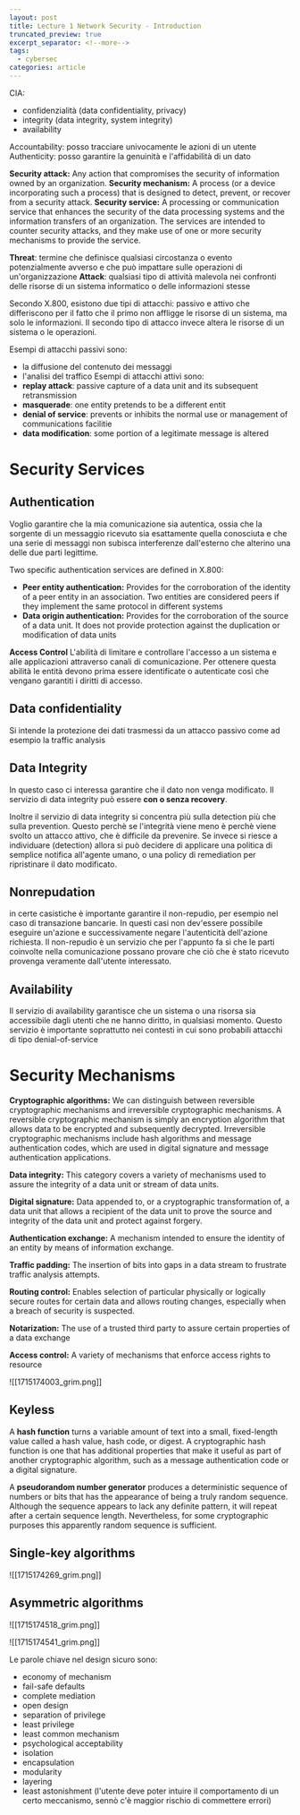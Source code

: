 ```yaml
---
layout: post
title: Lecture 1 Network Security - Introduction
truncated_preview: true
excerpt_separator: <!--more-->
tags:
  - cybersec
categories: article
---
```

<!--more-->
CIA: 
- confidenzialità (data confidentiality, privacy)
- integrity (data integrity, system integrity) 
- availability

Accountability: posso tracciare univocamente le azioni di un utente 
Authenticity: posso garantire la genuinità e l'affidabilità di un dato


**Security attack:** Any action that compromises the security of information 
owned by an organization. 
**Security mechanism:** A process (or a device incorporating such a process) that is designed to detect, prevent, or recover from a security attack. 
**Security service:** A processing or communication service that enhances the security of the data processing systems and the information transfers of an organization. The services are intended to counter security attacks, and they make use of one or more security mechanisms to provide the service.


**Threat**: termine che definisce qualsiasi circostanza o evento potenzialmente avverso e che può impattare sulle operazioni di un'organizzazione
**Attack**: qualsiasi tipo di attività malevola nei confronti delle risorse di un sistema informatico o delle informazioni stesse 

Secondo X.800, esistono due tipi di attacchi: passivo e attivo che differiscono per il fatto che il primo non affligge le risorse di un sistema, ma solo le informazioni. Il secondo tipo di attacco invece altera le risorse di un sistema o le operazioni.

Esempi di attacchi passivi sono:
- la diffusione del contenuto dei messaggi
- l'analisi del traffico
Esempi di attacchi attivi sono:
- **replay attack**: passive capture of a data unit and its subsequent retransmission
- **masquerade**:  one entity pretends to be a different entit
- **denial of service**: prevents or inhibits the normal use or management of communications facilitie
- **data modification**: some portion of a legitimate message is altered


# Security Services
## Authentication
Voglio garantire che la mia comunicazione sia autentica, ossia che la sorgente di un messaggio ricevuto sia esattamente quella conosciuta e che una serie di messaggi non subisca interferenze dall'esterno che alterino una delle due parti legittime.

Two specific authentication services are defined in X.800:
- **Peer entity authentication:** Provides for the corroboration of the identity of a peer entity in an association. Two entities are considered peers if they implement the same protocol in different systems
- **Data origin authentication:** Provides for the corroboration of the source of a data unit. It does not provide protection against the duplication or modification of data units


**Access Control**
L'abilità di limitare e controllare l'accesso a un sistema e alle applicazioni attraverso canali di comunicazione. Per ottenere questa abilità le entità devono prima essere identificate o autenticate così che vengano garantiti i diritti di accesso.


## Data confidentiality
Si intende la protezione dei dati trasmessi da un attacco passivo come ad esempio la traffic analysis

## Data Integrity
In questo caso ci interessa garantire che il dato non venga modificato.
Il servizio di data integrity può essere **con o senza recovery**.

Inoltre il servizio di data integrity si concentra più sulla detection più che sulla prevention. Questo perchè se l'integrità viene meno è perchè viene svolto un attacco attivo, che è difficile da prevenire. Se invece si riesce a individuare (detection) allora si può decidere di applicare una politica di semplice notifica all'agente umano, o una policy di remediation per ripristinare il dato modificato.

## Nonrepudation
in certe casistiche è importante garantire il non-repudio, per esempio nel caso di transazione bancarie. In questi casi non dev'essere possibile eseguire un'azione e successivamente negare l'autenticità dell'azione richiesta. 
Il non-repudio è un servizio che per l'appunto fa sì che le parti coinvolte nella comunicazione possano provare che ciò che è stato ricevuto provenga veramente dall'utente interessato.

## Availability 
Il servizio di availability garantisce che un sistema o una risorsa sia accessibile dagli utenti che ne hanno diritto, in qualsiasi momento. Questo servizio è importante soprattutto nei contesti in cui sono probabili attacchi di tipo denial-of-service

# Security Mechanisms
**Cryptographic algorithms:** 
We can distinguish between reversible cryptographic mechanisms and irreversible cryptographic mechanisms. A reversible cryptographic mechanism is simply an encryption algorithm that allows data to be encrypted and subsequently decrypted. Irreversible cryptographic mechanisms include hash algorithms and message authentication codes, which are used in digital 
signature and message authentication applications. 

**Data integrity:** This category covers a variety of mechanisms used to assure the integrity of a data unit or stream of data units. 

**Digital signature:** Data appended to, or a cryptographic transformation of, a data unit that allows a recipient of the data unit to prove the source and integrity of the data unit and protect against forgery. 

**Authentication exchange:** A mechanism intended to ensure the identity of an entity by means of information exchange. 

**Traffic padding:** The insertion of bits into gaps in a data stream to frustrate traffic analysis attempts. 

**Routing control:** Enables selection of particular physically or logically secure routes for certain data and allows routing changes, especially when a breach of security is suspected. 

**Notarization:** The use of a trusted third party to assure certain properties of a data exchange 

**Access control:** A variety of mechanisms that enforce access rights to resource


![[1715174003_grim.png]]
## Keyless
A **hash function** turns a variable amount of text into a small, fixed-length value called a hash value, hash code, or digest. A cryptographic hash function is one that has additional properties that make it useful as part of another cryptographic algorithm, such as a message authentication code or a digital signature. 

A **pseudorandom number generator** produces a deterministic sequence of numbers or bits that has the appearance of being a truly random sequence. Although the sequence appears to lack any definite pattern, it will repeat after a certain sequence length. Nevertheless, for some cryptographic purposes this apparently random sequence is sufficient.
## Single-key algorithms

![[1715174269_grim.png]]

## Asymmetric algorithms
![[1715174518_grim.png]]


![[1715174541_grim.png]]

Le parole chiave nel design sicuro sono:
- economy of mechanism
- fail-safe defaults
- complete mediation
- open design
- separation of privilege
- least privilege
- least common mechanism
- psychological acceptability
- isolation
- encapsulation
- modularity
- layering
- least astonishment (l'utente deve poter intuire il comportamento di un certo meccanismo, sennò c'è maggior rischio di commettere errori)

